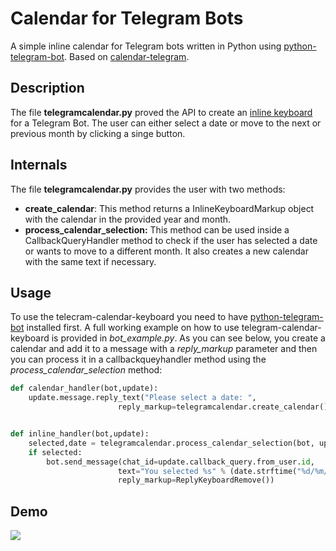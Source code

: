 # Calendar for Telegram Bots
A simple inline calendar for Telegram bots written in Python using [python-telegram-bot](https://github.com/python-telegram-bot/python-telegram-bot). Based on [calendar-telegram](https://github.com/unmonoqueteclea/calendar-telegram).
## Description
The file **telegramcalendar.py** proved the API to create an [inline keyboard](https://core.telegram.org/bots/2-0-intro) for a Telegram Bot. The user can either select a date or move to the next or previous month by clicking a singe button.

## Internals
The file **telegramcalendar.py** provides the user with two methods:
* **create_calendar**: This method returns a InlineKeyboardMarkup object with the calendar in the provided year and month.
* **process_calendar_selection:** This method can be used inside a CallbackQueryHandler method to check if the user has selected a date or wants to move to a different month. It also creates a new calendar with the same text if necessary.

## Usage
To use the telecram-calendar-keyboard you need to have [python-telegram-bot](https://github.com/python-telegram-bot/python-telegram-bot) installed first. A full working example on how to use telegram-calendar-keyboard is provided in *bot_example.py*. As you can see below, you create a calendar and add it to a message with a *reply_markup* parameter and then you can process it in a callbackqueyhandler method using the *process_calendar_selection* method:
```python
def calendar_handler(bot,update):
    update.message.reply_text("Please select a date: ",
                        reply_markup=telegramcalendar.create_calendar())


def inline_handler(bot,update):
    selected,date = telegramcalendar.process_calendar_selection(bot, update)
    if selected:
        bot.send_message(chat_id=update.callback_query.from_user.id,
                        text="You selected %s" % (date.strftime("%d/%m/%Y")),
                        reply_markup=ReplyKeyboardRemove())
```

## Demo
![](https://github.com/grcanosa/telegram-calendar-keyboard/blob/master/example.gif)

